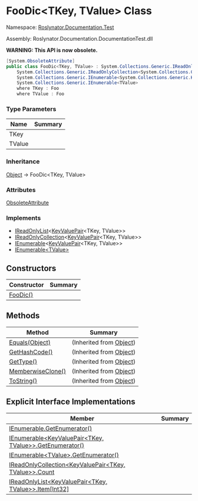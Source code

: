 # FooDic\<TKey, TValue> Class

Namespace: [Roslynator.Documentation.Test](../README.md)

Assembly: Roslynator\.Documentation\.DocumentationTest\.dll

**WARNING: This API is now obsolete\.**


```csharp
[System.ObsoleteAttribute]
public class FooDic<TKey, TValue> : System.Collections.Generic.IReadOnlyList<System.Collections.Generic.KeyValuePair<TKey, TValue>>,
    System.Collections.Generic.IReadOnlyCollection<System.Collections.Generic.KeyValuePair<TKey, TValue>>,
    System.Collections.Generic.IEnumerable<System.Collections.Generic.KeyValuePair<TKey, TValue>>,
    System.Collections.Generic.IEnumerable<TValue>
    where TKey : Foo 
    where TValue : Foo
```

### Type Parameters

| Name | Summary |
| ---- | ------- |
| TKey | |
| TValue | |

### Inheritance

[Object](https://docs.microsoft.com/en-us/dotnet/api/system.object) &#x2192; FooDic\<TKey, TValue>

### Attributes

[ObsoleteAttribute](https://docs.microsoft.com/en-us/dotnet/api/system.obsoleteattribute)

### Implements

* [IReadOnlyList](https://docs.microsoft.com/en-us/dotnet/api/system.collections.generic.ireadonlylist-1)\<[KeyValuePair](https://docs.microsoft.com/en-us/dotnet/api/system.collections.generic.keyvaluepair-2)\<TKey, TValue>>
* [IReadOnlyCollection](https://docs.microsoft.com/en-us/dotnet/api/system.collections.generic.ireadonlycollection-1)\<[KeyValuePair](https://docs.microsoft.com/en-us/dotnet/api/system.collections.generic.keyvaluepair-2)\<TKey, TValue>>
* [IEnumerable](https://docs.microsoft.com/en-us/dotnet/api/system.collections.generic.ienumerable-1)\<[KeyValuePair](https://docs.microsoft.com/en-us/dotnet/api/system.collections.generic.keyvaluepair-2)\<TKey, TValue>>
* [IEnumerable\<TValue>](https://docs.microsoft.com/en-us/dotnet/api/system.collections.generic.ienumerable-1)

## Constructors

| Constructor | Summary |
| ----------- | ------- |
| [FooDic()](-ctor/README.md) | |

## Methods

| Method | Summary |
| ------ | ------- |
| [Equals(Object)](https://docs.microsoft.com/en-us/dotnet/api/system.object.equals) |  \(Inherited from [Object](https://docs.microsoft.com/en-us/dotnet/api/system.object)\) |
| [GetHashCode()](https://docs.microsoft.com/en-us/dotnet/api/system.object.gethashcode) |  \(Inherited from [Object](https://docs.microsoft.com/en-us/dotnet/api/system.object)\) |
| [GetType()](https://docs.microsoft.com/en-us/dotnet/api/system.object.gettype) |  \(Inherited from [Object](https://docs.microsoft.com/en-us/dotnet/api/system.object)\) |
| [MemberwiseClone()](https://docs.microsoft.com/en-us/dotnet/api/system.object.memberwiseclone) |  \(Inherited from [Object](https://docs.microsoft.com/en-us/dotnet/api/system.object)\) |
| [ToString()](https://docs.microsoft.com/en-us/dotnet/api/system.object.tostring) |  \(Inherited from [Object](https://docs.microsoft.com/en-us/dotnet/api/system.object)\) |

## Explicit Interface Implementations

| Member | Summary |
| ------ | ------- |
| [IEnumerable.GetEnumerator()](System-Collections-IEnumerable-GetEnumerator/README.md) | |
| [IEnumerable\<KeyValuePair\<TKey, TValue>>.GetEnumerator()](System-Collections-Generic-IEnumerable-System-Collections-Generic-KeyValuePair-TKey-TValue---GetEnumerator/README.md) | |
| [IEnumerable\<TValue>.GetEnumerator()](System-Collections-Generic-IEnumerable-TValue--GetEnumerator/README.md) | |
| [IReadOnlyCollection\<KeyValuePair\<TKey, TValue>>.Count](System-Collections-Generic-IReadOnlyCollection-System-Collections-Generic-KeyValuePair-TKey-TValue---Count/README.md) | |
| [IReadOnlyList\<KeyValuePair\<TKey, TValue>>.Item\[Int32\]](System-Collections-Generic-IReadOnlyList-System-Collections-Generic-KeyValuePair-TKey-TValue---Item/README.md) | |

